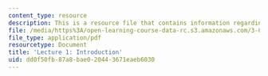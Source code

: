 ```yaml
---
content_type: resource
description: This is a resource file that contains information regarding lecture 1.
file: /media/https%3A/open-learning-course-data-rc.s3.amazonaws.com/3-054-cellular-solids-structure-properties-and-applications-spring-2015/dd0f50fb87a8bae020443671eaeb6030_MIT3_054S15_L1_intro.pdf
file_type: application/pdf
resourcetype: Document
title: 'Lecture 1: Introduction'
uid: dd0f50fb-87a8-bae0-2044-3671eaeb6030
---
```

